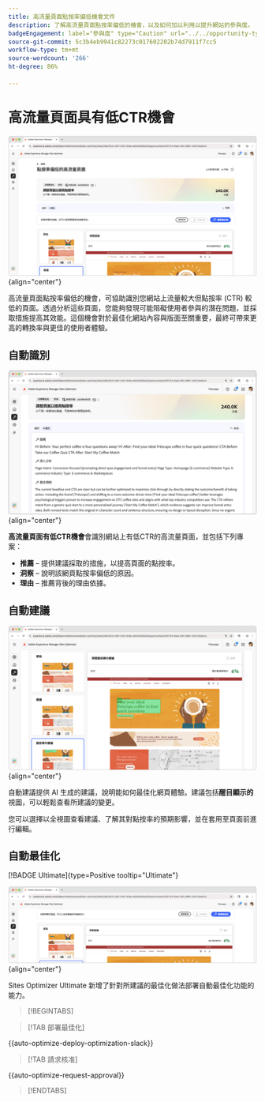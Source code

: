 ```yaml
---
title: 高流量頁面點按率偏低機會文件
description: 了解高流量頁面點按率偏低的機會，以及如何加以利用以提升網站的參與度。
badgeEngagement: label="參與度" type="Caution" url="../../opportunity-types/engagement.md" tooltip="參與度"
source-git-commit: 5c3b4eb9941c82273c017602202b74d7911f7cc5
workflow-type: tm+mt
source-wordcount: '266'
ht-degree: 86%

---
```



# 高流量頁面具有低CTR機會

![高流量頁面有低CTR機會](./assets/high-traffic-page-has-low-ctr/hero.png){align="center"}

高流量頁面點按率偏低的機會，可協助識別您網站上流量較大但點按率 (CTR) 較低的頁面。透過分析這些頁面，您能夠發現可能阻礙使用者參與的潛在問題，並採取措施提高其效能。這個機會對於最佳化網站內容與版面至關重要，最終可帶來更高的轉換率與更佳的使用者體驗。

## 自動識別

![自動識別高流量頁面的點按率偏低問題](./assets/high-traffic-page-has-low-ctr/auto-identify.png){align="center"}

**高流量頁面有低CTR機會**&#x200B;會識別網站上有低CTR的高流量頁面，並包括下列專案：

* **推薦** – 提供建議採取的措施，以提高頁面的點按率。
* **洞察** – 說明該網頁點按率偏低的原因。
* **理由** – 推薦背後的理由依據。

## 自動建議

![自動建議高流量頁面的點按率偏低問題](./assets/high-traffic-page-has-low-ctr/auto-suggest.png){align="center"}

自動建議提供 AI 生成的建議，說明能如何最佳化網頁體驗。建議包括&#x200B;**醒目顯示的**&#x200B;視圖，可以輕鬆查看所建議的變更。

您可以選擇以全視圖查看建議、了解其對點按率的預期影響，並在套用至頁面前進行編輯。

## 自動最佳化

[!BADGE Ultimate]{type=Positive tooltip="Ultimate"}

![自動最佳化高流量頁面的點按率偏低問題](./assets/high-traffic-page-has-low-ctr/auto-optimize.png){align="center"}

Sites Optimizer Ultimate 新增了針對所建議的最佳化做法部署自動最佳化功能的能力。

>[!BEGINTABS]

>[!TAB 部署最佳化]

{{auto-optimize-deploy-optimization-slack}}

>[!TAB 請求核准]

{{auto-optimize-request-approval}}

>[!ENDTABS]
